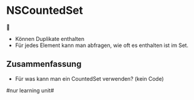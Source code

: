 # NSCountedSet
💯

- Können Duplikate enthalten
- Für jedes Element kann man abfragen, wie oft es enthalten ist im Set.

## Zusammenfassung
- Für was kann man ein CountedSet verwenden? (kein Code)


#nur learning unit#